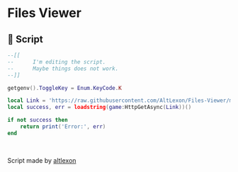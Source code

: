 # Files Viewer

## **📜 Script**

```lua
--[[
--      I'm editing the script.
--      Maybe things does not work.
--]]

getgenv().ToggleKey = Enum.KeyCode.K

local Link = 'https://raw.githubusercontent.com/AltLexon/Files-Viewer/master/dist/main-dev.lua'
local success, err = loadstring(game:HttpGetAsync(Link))()

if not success then
    return print('Error:', err)
end
```

<br>

Script made by [altlexon](https://discordapp.com/users/923286783691718676)
